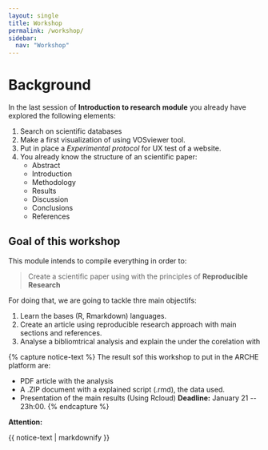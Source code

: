 ```yaml
---
layout: single
title: Workshop
permalink: /workshop/
sidebar:
  nav: "Workshop"
---
```


# Background

In the last session of **Introduction to research module** you already have explored the following elements:

1. Search on scientific databases
2. Make a first visualization of using VOSviewer tool.
2. Put in place a *Experimental protocol* for UX test of a website.
3. You already know the structure of an scientific paper:
    + Abstract
    + Introduction
    + Methodology
    + Results
    + Discussion
    + Conclusions
    + References


## Goal of this workshop

This module intends to compile everything in order to:

> Create a scientific paper using  with the principles of **Reproducible Research** 
> 


For doing that, we are going to tackle thre main objectifs:
1. Learn the bases (R, Rmarkdown) languages.
2. Create an article using reproducible research approach with main sections and references.
3. Analyse a bibliomtrical analysis and explain the under the corelation with


{% capture notice-text %}
The result sof this workshop to put in the ARCHE platform are: 

* PDF article with the analysis 
* A .ZIP document with a explained script (.rmd), the data used.
* Presentation of the main results (Using Rcloud)
**Deadline:** January 21 -- 23h:00.
{% endcapture %}

<div class="notice--danger">
  <b>Attention:</b>

  {{ notice-text | markdownify }}
</div>


